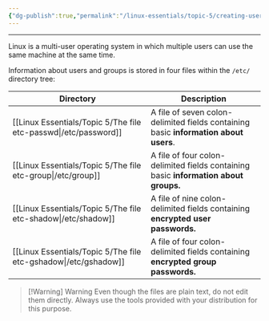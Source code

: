 ```yaml
---
{"dg-publish":true,"permalink":"/linux-essentials/topic-5/creating-users-and-groups/","dgPassFrontmatter":true}
---
```


---
Linux is a multi-user operating system in which multiple users can use the same machine at the same time.

Information about users and groups is stored in four files within the `/etc/`  directory tree:

| Directory                              | Description                                                                          |
| -------------------------------------- | ------------------------------------------------------------------------------------ |
| [[Linux Essentials/Topic 5/The file etc-passwd\|/etc/password]] | A file of seven colon-delimited fields containing basic **information about users**. |
| [[Linux Essentials/Topic 5/The file etc-group\|/etc/group]]     | A file of four colon-delimited fields containing basic **information about groups.** |
| [[Linux Essentials/Topic 5/The file etc-shadow\|/etc/shadow]]   | A file of nine colon-delimited fields containing **encrypted user passwords.**       |
| [[Linux Essentials/Topic 5/The file etc-gshadow\|/etc/gshadow]] | A file of four colon-delimited fields containing **encrypted group passwords.**      |


> [!Warning] Warning
> Even though the files are plain text, do not edit them directly. Always use the tools provided with your distribution for this purpose.
